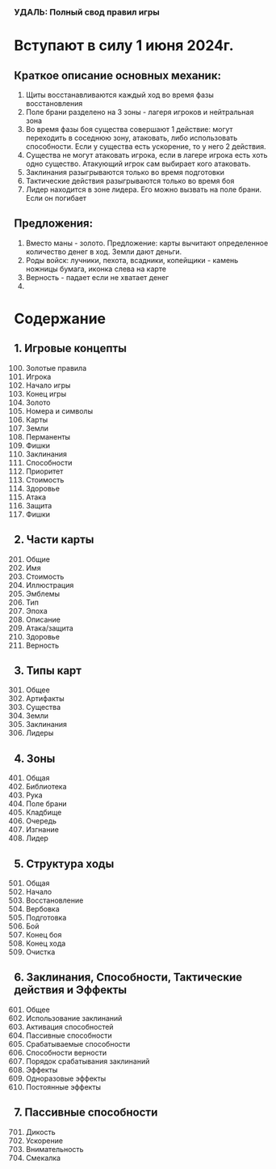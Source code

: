### УДАЛЬ: Полный свод правил игры

# Вступают в силу 1 июня 2024г.

## Краткое описание основных механик:

1. Щиты восстанавливаются каждый ход во время фазы восстановления
2. Поле брани разделено на 3 зоны - лагеря игроков и нейтральная зона
3. Во время фазы боя существа совершают 1 действие: могут переходить в соседнюю зону, атаковать, либо использовать способности. Если у существа есть ускорение, то у него 2 действия.
4. Существа не могут атаковать игрока, если в лагере игрока есть хоть одно существо. Атакующий игрок сам выбирает кого атаковать.
5. Заклинания разыгрываются только во время подготовки
6. Тактические действия разыгрываются только во время боя
7. Лидер находится в зоне лидера. Его можно вызвать на поле брани. Если он погибает

## Предложения:
1. Вместо маны - золото. Предложение: карты вычитают определенное количество денег в ход. Земли дают деньги.
2. Роды войск: лучники, пехота, всадники, копейщики - камень ножницы бумага, иконка слева на карте
3. Верность - падает если не хватает денег
4. 


# Содержание

## 1. Игровые концепты
100. Золотые правила
101. Игрока
102. Начало игры
103. Конец игры
104. Золото
105. Номера и символы
108. Карты
109. Земли
110. Перманенты
111. Фишки
112. Заклинания
113. Способности
114. Приоритет
115. Стоимость
116. Здоровье
117. Атака
118. Защита
119. Фишки

## 2. Части карты
201. Общие
202. Имя
203. Стоимость
204. Иллюстрация
205. Эмблемы
206. Тип
207. Эпоха
208. Описание
209. Атака/защита
210. Здоровье
211. Верность

## 3. Типы карт
301. Общее
302. Артифакты
303. Существа
304. Земли
305. Заклинания
306. Лидеры

## 4. Зоны
401. Общая
402. Библиотека
403. Рука
404. Поле брани
405. Кладбище
406. Очередь
407. Изгнание
408. Лидер

## 5. Структура ходы
501. Общая
502. Начало
503. Восстановление
504. Вербовка
505. Подготовка
506. Бой
507. Конец боя
508. Конец хода
509. Очистка

## 6. Заклинания, Способности, Тактические действия и Эффекты
601. Общее
602. Использование заклинаний
603. Активация способностей
604. Пассивные способности
605. Срабатываемые способности
606. Способности верности
607. Порядок срабатывания заклинаний
608. Эффекты
609. Одноразовые эффекты
610. Постоянные эффекты

## 7. Пассивные способности
701. Дикость
702. Ускорение
703. Внимательность
704. Смекалка 
